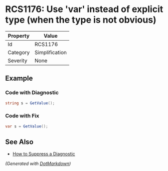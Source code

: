 # RCS1176: Use 'var' instead of explicit type \(when the type is not obvious\)

| Property | Value          |
| -------- | -------------- |
| Id       | RCS1176        |
| Category | Simplification |
| Severity | None           |

## Example

### Code with Diagnostic

```csharp
string s = GetValue();
```

### Code with Fix

```csharp
var s = GetValue();
```

## See Also

* [How to Suppress a Diagnostic](../HowToConfigureAnalyzers.md#how-to-suppress-a-diagnostic)


*\(Generated with [DotMarkdown](http://github.com/JosefPihrt/DotMarkdown)\)*